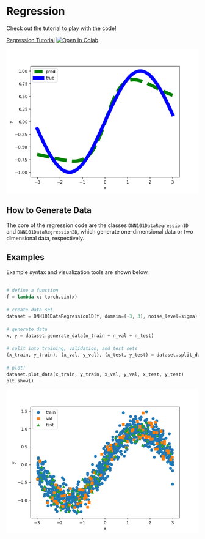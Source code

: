 # Regression

Check out the tutorial to play with the code! 

[Regression Tutorial](https://github.com/elizabethnewman/dnn101/blob/main/dnn101/regression/DNN101_Regression.ipynb) [![Open In Colab](https://colab.research.google.com/assets/colab-badge.svg)](https://colab.research.google.com/github/elizabethnewman/dnn101/blob/main/dnn101/regression/DNN101_Regression.ipynb)

![Regression Prediction](/../docs/figs/getting_started_regression_prediction.png)

## How to Generate Data

The core of the regression code are the classes ```DNN101DataRegression1D``` and ```DNN101DataRegression2D```, which generate one-dimensional data or two dimensional data, respectively.   


## Examples
Example syntax and visualization tools are shown below.

```python

# define a function
f = lambda x: torch.sin(x)

# create data set
dataset = DNN101DataRegression1D(f, domain=(-3, 3), noise_level=sigma)

# generate data
x, y = dataset.generate_data(n_train + n_val + n_test)

# split into training, validation, and test sets
(x_train, y_train), (x_val, y_val), (x_test, y_test) = dataset.split_data(x, y, n_train=n_train, n_val=n_val)

# plot!
dataset.plot_data(x_train, y_train, x_val, y_val, x_test, y_test)
plt.show()
```

![Regression Data](docs/figs/getting_started_regression_data.png)



